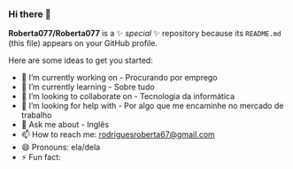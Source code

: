 ### Hi there 👋


**Roberta077/Roberta077** is a ✨ _special_ ✨ repository because its `README.md` (this file) appears on your GitHub profile.

Here are some ideas to get you started:

- 🔭 I’m currently working on - Procurando por emprego
- 🌱 I’m currently learning - Sobre tudo 
- 👯 I’m looking to collaborate on - Tecnologia da informática
- 🤔 I’m looking for help with - Por algo que me encaminhe no mercado de  trabalho
- 💬 Ask me about - Inglês
- 📫 How to reach me: rodriguesroberta67@gmail.com
- 😄 Pronouns: ela/dela
- ⚡ Fun fact: 

